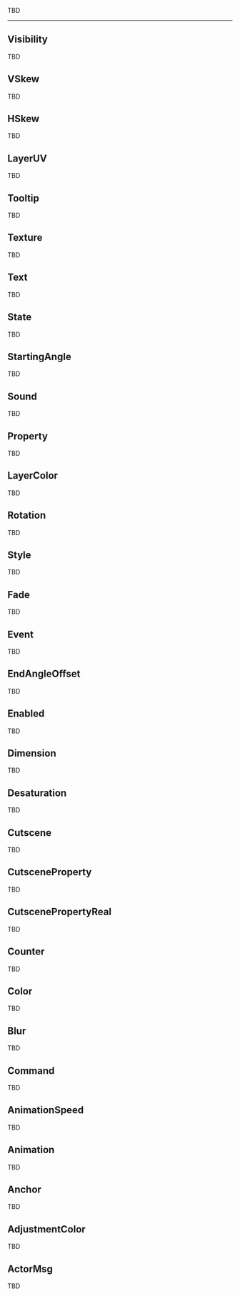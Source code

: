 TBD

___

## Visibility

TBD

## VSkew

TBD

## HSkew

TBD

## LayerUV

TBD

## Tooltip

TBD

## Texture

TBD

## Text

TBD

## State

TBD

## StartingAngle

TBD

## Sound

TBD

## Property

TBD

## LayerColor

TBD

## Rotation

TBD

## Style

TBD

## Fade

TBD

## Event

TBD

## EndAngleOffset

TBD

## Enabled

TBD

## Dimension

TBD

## Desaturation

TBD

## Cutscene

TBD

## CutsceneProperty

TBD

## CutscenePropertyReal

TBD

## Counter

TBD

## Color

TBD

## Blur

TBD

## Command

TBD

## AnimationSpeed

TBD

## Animation

TBD

## Anchor

TBD

## AdjustmentColor

TBD

## ActorMsg

TBD